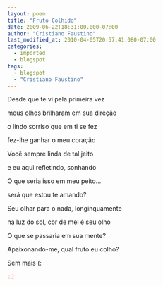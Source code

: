 ```yaml
---
layout: poem
title: "Fruto Colhido"
date: 2009-06-22T18:31:00.000-07:00
author: "Cristiano Faustino"
last_modified_at: 2010-04-05T20:57:41.080-07:00
categories:
  - imported
  - blogspot
tags:
  - blogspot
  - "Cristiano Faustino"
---
```


Desde que te vi pela primeira vez

meus olhos brilharam em sua direção

o lindo sorriso que em ti se fez

fez-lhe ganhar o meu coração

Você sempre linda de tal jeito

e eu aqui refletindo, sonhando

O que seria isso em meu peito...

será que estou te amando?

Seu olhar para o nada, longinquamente

na luz do sol, cor de mel é seu olho

O que se passaria em sua mente?

Apaixonando-me, qual fruto eu colho?

Sem mais (:

<span style="color: rgb(255, 204, 204);">s2</span>